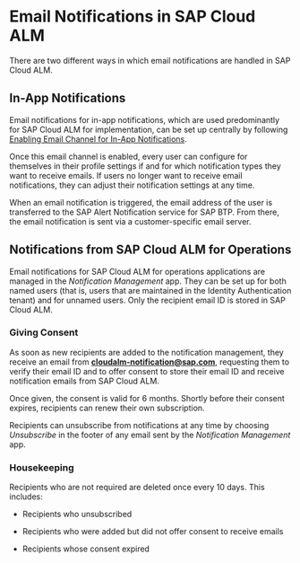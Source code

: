<!-- loioaf0413b7e06e4a89b794db6c18210f75 -->

# Email Notifications in SAP Cloud ALM

There are two different ways in which email notifications are handled in SAP Cloud ALM.



<a name="loioaf0413b7e06e4a89b794db6c18210f75__section_jxc_m1c_gzb"/>

## In-App Notifications

Email notifications for in-app notifications, which are used predominantly for SAP Cloud ALM for implementation, can be set up centrally by following [Enabling Email Channel for In-App Notifications](https://help.sap.com/docs/cloud-alm/setup-administration/enabling-email-notifications).

Once this email channel is enabled, every user can configure for themselves in their profile settings if and for which notification types they want to receive emails. If users no longer want to receive email notifications, they can adjust their notification settings at any time.

When an email notification is triggered, the email address of the user is transferred to the SAP Alert Notification service for SAP BTP. From there, the email notification is sent via a customer-specific email server.



<a name="loioaf0413b7e06e4a89b794db6c18210f75__section_d5f_l1c_gzb"/>

## Notifications from SAP Cloud ALM for Operations

Email notifications for SAP Cloud ALM for operations applications are managed in the *Notification Management* app. They can be set up for both named users \(that is, users that are maintained in the Identity Authentication tenant\) and for unnamed users. Only the recipient email ID is stored in SAP Cloud ALM.



### Giving Consent

As soon as new recipients are added to the notification management, they receive an email from **cloudalm-notification@sap.com**, requesting them to verify their email ID and to offer consent to store their email ID and receive notification emails from SAP Cloud ALM.

Once given, the consent is valid for 6 months. Shortly before their consent expires, recipients can renew their own subscription.

Recipients can unsubscribe from notifications at any time by choosing *Unsubscribe* in the footer of any email sent by the *Notification Management* app.



### Housekeeping

Recipients who are not required are deleted once every 10 days. This includes:

-   Recipients who unsubscribed

-   Recipients who were added but did not offer consent to receive emails

-   Recipients whose consent expired


